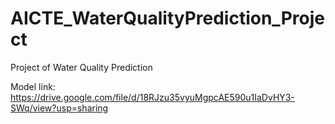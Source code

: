 # AICTE_WaterQualityPrediction_Project
Project of Water Quality Prediction 

Model link:
https://drive.google.com/file/d/18RJzu35vyuMgpcAE590u1IaDvHY3-SWq/view?usp=sharing

